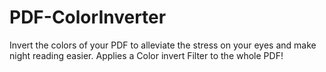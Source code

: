 # PDF-ColorInverter
Invert the colors of your PDF to alleviate the stress on your eyes and make night reading easier. Applies a Color invert Filter to the whole PDF! 
